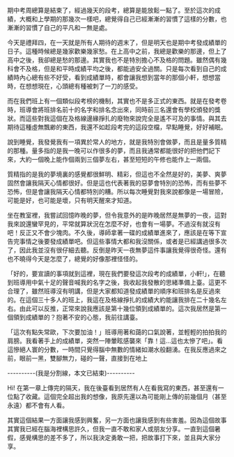 期中考周總算是結束了，經過幾天的段考，總算是能放鬆一點了。至於這次的成績，大概和上學期的那幾次一樣吧，總覺得自己已經漸漸的習慣了這樣的分數，也漸漸的習慣了自己的平凡和一無是處。

今天是禮拜四，在一天就是所有人期待的週末了，但是明天也是期中考發成績單的日子。這種時候總是幾家歡樂幾家愁。在上高中之前，我總是歡樂的那邊，但上了高中之後，我卻總是愁的那邊。其實我也不是特別擔心不及格的問題。雖然偶有幾科會不及格，但是和平時成績平均之後，都能過安全過關。只是每次看到自己的成績時內心總有些不好受，看到成績單時，都會讓我想到當年的那個小軒，想想當時，在想想現在，心頭總有種被刺了一刀的感受。

而在我們班上有一個類似段考榜的機制，其實也不是多正式的東西。就是在發考卷時，班導會將班排名前十的名字和排名念出來，同時前三名還會有學校頒發的獎狀。而這些對我這個在及格線邊緣掙扎的廢物來說完全是遙不可及的事情。與其去期待這種虛無飄緲的東西，我還不如趁段考完的這段空檔，早點睡覺，好好補眠。

說到睡覺，我發覺我有一項異於常人的地方，就是我特別會做夢，而且是量多質精的那種。量多指的是我一晚可以作很多的夢，而且我通常都能很好的把他們記下來，大約一個晚上能作個兩到三個夢左右，甚至短短的午修也能作上一兩個。

質精指的是我的夢境裏的感覺都很鮮明、精彩，但這也不全然是好的，美夢、爽夢固然會讓我隔天心情都很好。但是這也代表著我的惡夢會特別的恐怖，而有些夢不恐怖，但是會讓我隔天心情都特別的糟。所以每次睡覺對我來說都像是一場冒險，可能是好，也可能是壞，只有明天醒來才知道。

坐在教室裡，我嘗試回憶昨晚的夢，但令我意外的是昨晚居然是無夢的一夜，這對我來說還蠻罕見的，平常就算狀況在怎麼不好，也會有一場夢。不過沒有就沒有吧！反正又不會少塊肉。不久後，導師拿著一碟的成績單進來了，應該是在等下宣告完事情之後要發成績單吧。但這些事情大都和我沒關係，或者是已經講過很多次了，因此我並沒有很仔細去聽。反倒是昨天一夜無夢這件事讓我覺得很奇怪。還有也不曉得今天是怎麼了，總覺的好像那裡怪怪的。

「好的，要宣讀的事項就到這裡，現在我們要發這次段考的成績單，小軒!」，在聽到班導用中氣十足的聲音喊我的名字之後，我收起我發散的思緒準備上臺。這更不合理了，雖然班導沒有明講，但是大家都知道發成績單的順序和班排名是反過來的。在這個三十多人的班上，我這在及格線掙扎的成績大約能讓我排在二十幾名左右。由此可以反推，正常來說我應該是第十幾位領到成績單的。這次我居然是第一個領到成績單的？抱著不安的心態，我前往講臺。

「這次有點失常歐，下次要加油！」班導用著和藹的口氣說著，並輕輕的拍拍我的肩膀。我看著手上的成績單，突然一陣暈眩感襲來「靠！這…這也太慘了吧」。看這慘絕人寰的分數，一時間只覺得腦中無數的情緒如潮水般翻湧。在我反應過來之前，眼前一黑，雙腳無力，碰的一聲，直接到在地上

----------(我是分割線，本文已結束)----------

Hi! 在第一章上傳完的隔天，我在後臺看到居然有人在看我寫的東西，甚至還有一位點了收藏。這個完全超出我的想像，我原先還以為可能剛上傳的前幾個月（甚至永遠）都不會有人看。

其實這個結果一方面讓我感到興奮，另一方面也讓我感到有些害羞。因為這個故事其實我已經在腦海裡構思許久，但我一直不敢和家人或朋友分享。一直到這個暑假，感覺構思的差不多了，所以我決定勇敢一把，把故事打下來，並且與大家分享。












